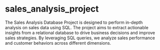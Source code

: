 # sales_analysis_project
The Sales Analysis Database Project is designed to perform in-depth analysis on sales data using SQL. The project aims to extract actionable insights from a relational database to drive business decisions and improve sales strategies. By leveraging SQL queries, we analyze sales performance and customer behaviors across different dimensions.
